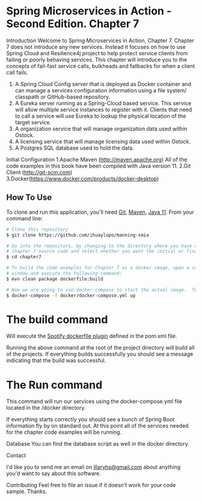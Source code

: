 # Spring Microservices in Action - Second Edition. Chapter 7

Introduction
Welcome to Spring Microservices in Action, Chapter 7.  Chapter 7 does not introduce any new services. Instead it focuses on how to use Spring Cloud and Resilience4j project to help protect service clients from failing or poorly behaving services. This chapter will introduce you to the concepts of fail-fast service calls, bulkheads and fallbacks for when a client call fails. 

1. A Spring Cloud Config server that is deployed as Docker container and can manage a services configuration information using a file system/ classpath or GitHub-based repository.
2. A Eureka server running as a Spring-Cloud based service. This service will allow multiple service instances to register with it. Clients that need to call a service will use Eureka to lookup the physical location of the target service.
3. A organization service that will manage organization data used within Ostock.
4. A licensing service that will manage licensing data used within Ostock.
5. A Postgres SQL database used to hold the data.

Initial Configuration
1.Apache Maven (http://maven.apache.org)  All of the code examples in this book have been compiled with Java version 11.
2.Git Client (http://git-scm.com)
3.Docker(https://www.docker.com/products/docker-desktop)


## How To Use

To clone and run this application, you'll need [Git](https://git-scm.com), [Maven](https://maven.apache.org/), [Java 11](https://www.oracle.com/technetwork/java/javase/downloads/jdk11-downloads-5066655.html). From your command line:

```bash
# Clone this repository
$ git clone https://github.com/ihuaylupo/manning-smia

# Go into the repository, by changing to the directory where you have downloaded the 
# chapter 7 source code and select whether you want the initial or final configuration
$ cd chapter7

# To build the code examples for Chapter 7 as a docker image, open a command-line 
# window and execute the following command:
$ mvn clean package dockerfile:build

# Now we are going to use docker-compose to start the actual image.  To start the docker image, stay in the directory containing  your chapter 7 source code and  Run the following command: 
$ docker-compose -f docker/docker-compose.yml up
```

# The build command

Will execute the [Spotify dockerfile plugin](https://github.com/spotify/dockerfile-maven) defined in the pom.xml file.  

 Running the above command at the root of the project directory will build all of the projects.  If everything builds successfully you should see a message indicating that the build was successful.

# The Run command

This command will run our services using the docker-compose.yml file located in the /docker directory.

If everything starts correctly you should see a bunch of Spring Boot information fly by on standard out.  At this point all of the services needed for the chapter code examples will be running.

Database
You can find the database script as well in the docker directory.

Contact

I'd like you to send me an email on <illaryhs@gmail.com> about anything you'd want to say about this software.

Contributing
Feel free to file an issue if it doesn't work for your code sample. Thanks.